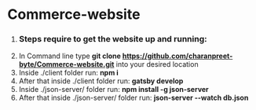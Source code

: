 # Commerce-website
1. ### Steps require to get the website up and running:
1. In Command line type **git clone https://github.com/charanpreet-byte/Commerce-website.git** into your desired location 
1. Inside ./client folder run: **npm i** 
1. After that inside ./client folder run: **gatsby develop**
1. Inside ./json-server/ folder run: **npm install -g json-server**
1. After that inside ./json-server/ folder run: **json-server --watch db.json**
